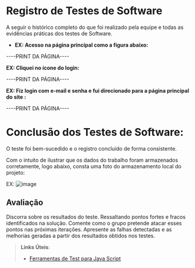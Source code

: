 # Registro de Testes de Software

A seguir o histórico completo do que foi realizado pela equipe e todas as evidências práticas dos testes de Software.


-  **EX: Acesso na página principal como a figura abaixo:**

----PRINT DA PÁGINA----


**EX: Cliquei no ícone do login:**

----PRINT DA PÁGINA----

**EX: Fiz login com e-mail e senha e fui direcionado para a página principal do site :**

----PRINT DA PÁGINA----

# Conclusão dos Testes de Software:

O teste foi bem-sucedido e o registro concluído de forma consistente.

Com o intuito de ilustrar que os dados do trabalho foram armazenados corretamente, logo abaixo, consta uma foto do armazenamento local do projeto:

EX: ![image](https://github.com/ICEI-PUC-Minas-PMV-ADS/pmv-ads-2023-1-e1-proj-web-t06-musica/assets/126628545/544d0b2e-9dc0-4591-aacd-6336635389bb)










## Avaliação

Discorra sobre os resultados do teste. Ressaltando pontos fortes e fracos identificados na solução. Comente como o grupo pretende atacar esses pontos nas próximas iterações. Apresente as falhas detectadas e as melhorias geradas a partir dos resultados obtidos nos testes.

> **Links Úteis**:
> - [Ferramentas de Test para Java Script](https://geekflare.com/javascript-unit-testing/)
